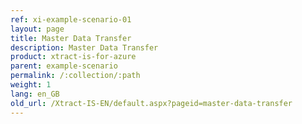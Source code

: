 ```yaml
---
ref: xi-example-scenario-01
layout: page
title: Master Data Transfer
description: Master Data Transfer
product: xtract-is-for-azure
parent: example-scenario
permalink: /:collection/:path
weight: 1
lang: en_GB
old_url: /Xtract-IS-EN/default.aspx?pageid=master-data-transfer
---
```

